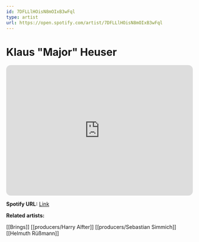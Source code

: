 ```yaml
---
id: 7DFLLlHOisN8mOIxB3wFql
type: artist
url: https://open.spotify.com/artist/7DFLLlHOisN8mOIxB3wFql
---
```

# Klaus "Major" Heuser

<iframe style="border-radius:12px" src="https://open.spotify.com/embed/artist/7DFLLlHOisN8mOIxB3wFql" width="100%" height="352" frameBorder="0" allowfullscreen="" allow="autoplay; clipboard-write; encrypted-media; fullscreen; picture-in-picture" loading="lazy"></iframe>

**Spotify URL:** [Link](https://open.spotify.com/artist/7DFLLlHOisN8mOIxB3wFql)

**Related artists:**

[[Brings]]
[[producers/Harry Alfter]]
[[producers/Sebastian Simmich]]
[[Helmuth Rüßmann]]
